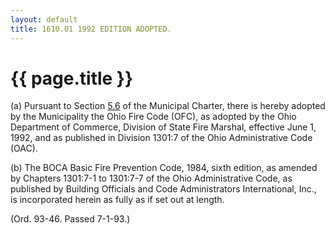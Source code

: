 ```yaml
---
layout: default 
title: 1610.01 1992 EDITION ADOPTED.
---
```


{{ page.title }}
================

​(a) Pursuant to Section [5.6](139a0d3d.html) of the Municipal Charter,
there is hereby adopted by the Municipality the Ohio Fire Code (OFC), as
adopted by the Ohio Department of Commerce, Division of State Fire
Marshal, effective June 1, 1992, and as published in Division 1301:7 of
the Ohio Administrative Code (OAC).

​(b) The BOCA Basic Fire Prevention Code, 1984, sixth edition, as
amended by Chapters 1301:7-1 to 1301:7-7 of the Ohio Administrative
Code, as published by Building Officials and Code Administrators
International, Inc., is incorporated herein as fully as if set out at
length.

(Ord. 93-46. Passed 7-1-93.)
